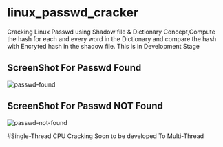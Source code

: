 # linux_passwd_cracker
Cracking Linux Passwd using Shadow file &amp; Dictionary Concept,Compute the hash for each and every word in the Dictionary and compare the hash with Encryted hash in the shadow file. This is in Development Stage

## ScreenShot For Passwd Found
![passwd-found](https://user-images.githubusercontent.com/30696072/40275695-1b3435ca-5c15-11e8-991e-f55dd9c38d9e.png)

## ScreenShot For Passwd NOT Found 
![passwd-not-found](https://user-images.githubusercontent.com/30696072/40275706-5fbd8d9a-5c15-11e8-8188-d98b710c429b.png)

#Single-Thread CPU Cracking Soon to be developed To Multi-Thread
